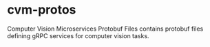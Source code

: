 # cvm-protos
Computer Vision Microservices Protobuf Files contains protobuf files defining gRPC services for computer vision tasks.
